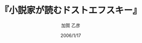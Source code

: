 ---
title: "『小説家が読むドストエフスキー』"
description: "「21世紀の預言書」ドストエフスキー文学の真髄とは?『死の家の記録』『罪と罰』『白痴』『悪霊』『カラマーゾフの兄弟』…仕掛けられた謎、隠された構造、宗教的主題を名作が読み解く!
十九世紀ロシアを代表する作家ドストエフスキー。二十一世紀の今日なお読者を魅了してやまない作品の現代性の秘密はどこにあるのか……。長編小説の名手、作家加賀乙彦が『死の家の記録』『罪と罰』『白痴』『悪霊』『カラマーゾフの兄弟』の五作品をテキストに、小説の構造、伏線の張り方、人物の造型法などを読み解く。小説に仕掛けられた謎や隠された構造を明らかにするとともに、ドストエフスキーの宗教的な主題に光を当てた画期的な作家論、作品論である。"
date:  2006/1/17
draft: false
hideToc: false
enableToc: true
enableTocContent: false
author: "加賀 乙彦"
tags: 
- 評論
- ドストエフスキー
category: 
- ロシア文学
series:
- 集英社新書
- 早稲田大学必修基礎演習テキスト100(2020年度)
image: images/feature2/content.png
---